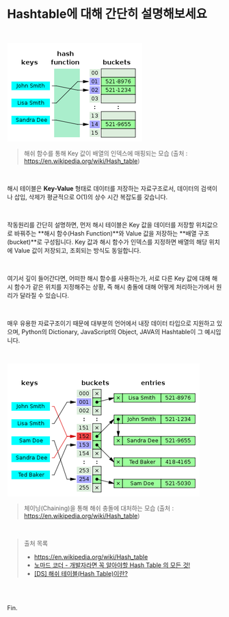# Hashtable에 대해 간단히 설명해보세요

<br>

![img](hogeun.assets/315px-Hash_table_3_1_1_0_1_0_0_SP.svg.png)

> 해쉬 함수를 통해 Key 값이 배열의 인덱스에 매핑되는 모습 (출처 : https://en.wikipedia.org/wiki/Hash_table)

<br>

해시 테이블은 **Key-Value** 형태로 데이터를 저장하는 자료구조로서, 데이터의 검색이나 삽입, 삭제가 평균적으로 O(1)의 상수 시간 복잡도를 갖습니다.

<br>

작동원리를 간단히 설명하면, 먼저 해시 테이블은 Key 값을 데이터를 저장할 위치값으로 바꿔주는 **해시 함수(Hash Function)**와 Value 값을 저장하는 **배열 구조(bucket)**로 구성됩니다. Key 값과 해시 함수가 인덱스를 지정하면 배열의 해당 위치에 Value 값이 저장되고, 조회되는 방식도 동일합니다.

<br>

여기서 깊이 들어간다면, 어떠한 해시 함수를 사용하는가, 서로 다른 Key 값에 대해 해시 함수가 같은 위치를 지정해주는 상황, 즉 해시 충돌에 대해 어떻게 처리하는가에서 원리가 달라질 수 있습니다.

<br>

매우 유용한 자료구조이기 때문에 대부분의 언어에서 내장 데이터 타입으로 지원하고 있으며, Python의 Dictionary, JavaScript의 Object, JAVA의 Hashtable이 그 예시입니다.

<br>

![img](hogeun.assets/450px-Hash_table_5_0_1_1_1_1_1_LL.svg.png)

> 체이닝(Chaining)을 통해 해쉬 충돌에 대처하는 모습 (출처 : https://en.wikipedia.org/wiki/Hash_table)

<br>

> 출처 목록
>
> * https://en.wikipedia.org/wiki/Hash_table
> * [노마드 코더 - 개발자라면 꼭 알아야할 Hash Table 의 모든 것!](https://www.youtube.com/watch?v=HraOg7W3VAM)
> * [[DS] 해쉬 테이블(Hash Table)이란?](https://baeharam.netlify.app/posts/data%20structure/hash-table)

<br><br>

Fin.